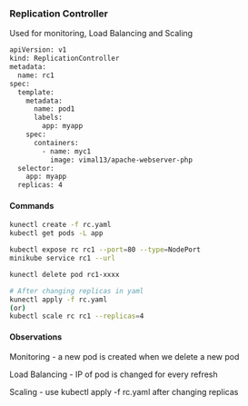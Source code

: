 ### Replication Controller

Used for monitoring, Load Balancing and Scaling

```bash
apiVersion: v1
kind: ReplicationController
metadata:
  name: rc1
spec:
  template:
    metadata:
      name: pod1
      labels:
        app: myapp
    spec:
      containers:
        - name: myc1
          image: vimal13/apache-webserver-php
  selector:
    app: myapp
  replicas: 4
```

#### Commands

```bash
kunectl create -f rc.yaml
kubectl get pods -L app

kubectl expose rc rc1 --port=80 --type=NodePort
minikube service rc1 --url

kunectl delete pod rc1-xxxx

# After changing replicas in yaml
kunectl apply -f rc.yaml
(or)
kubectl scale rc rc1 --replicas=4
```

#### Observations

Monitoring - a new pod is created when we delete a new pod

Load Balancing - IP of pod is changed for every refresh

Scaling - use kubectl apply -f rc.yaml after changing replicas
